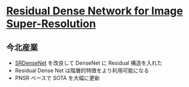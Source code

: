 # [Residual Dense Network for Image Super-Resolution](https://arxiv.org/abs/1802.08797)

## 今北産業

* [SRDenseNet](../SRDenseNet/) を改良して DenseNet に Residual 構造を入れた
* Residual Dense Net は階層的特徴をより利用可能になる
* PNSR ベースで SOTA を大幅に更新
